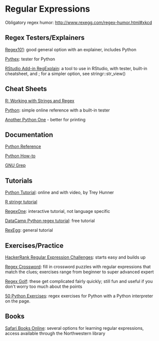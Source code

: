 # Regular Expressions

Obligatory regex humor: http://www.rexegg.com/regex-humor.html#xkcd


## Regex Testers/Explainers

[Regex101](https://regex101.com/): good general option with an explainer, includes Python

[Pythex](https://pythex.org/): tester for Python

[RStudio Add-in RegExplain](https://github.com/gadenbuie/regexplain): a tool to use in RStudio, with tester, built-in cheatsheet, and ; for a simpler option, see stringr::str_view()


## Cheat Sheets

[R: Working with Strings and Regex](https://github.com/rstudio/cheatsheets/raw/master/strings.pdf)

[Python](http://www.pyregex.com/): simple online reference with a built-in tester

[Another Python One](https://www.dataquest.io/blog/large_files/python-regular-expressions-cheat-sheet.pdf) - better for printing

## Documentation

[Python Reference](https://docs.python.org/3/library/re.html?highlight=regular%20expressions)

[Python How-to](https://docs.python.org/3/howto/regex.html#regex-howto)

[GNU Grep](https://www.gnu.org/software/grep/manual/grep.html)


## Tutorials

[Python Tutorial](https://pycon2016.regex.training/): online and with video, by Trey Hunner

[R stringr tutorial](http://r4ds.had.co.nz/strings.html)

[RegexOne](https://regexone.com/): interactive tutorial, not language specific

[DataCamp Python regex tutorial](https://www.datacamp.com/community/tutorials/python-regular-expression-tutorial): free tutorial

[RexEgg](https://www.rexegg.com/): general tutorial

## Exercises/Practice

[HackerRank Regular Expression Challenges](https://www.hackerrank.com/domains/regex/re-introduction): starts easy and builds up

[Regex Crossword](https://regexcrossword.com/): fill in crossword puzzles with regular expressions that match the clues; exercises range from beginner to super advanced expert

[Regex Golf](https://alf.nu/RegexGolf): these get complicated fairly quickly; still fun and useful if you don't worry too much about the points

[50 Python Exercises](https://www.w3resource.com/python-exercises/re/): regex exercises for Python with a Python interpreter on the page.


## Books

[Safari Books Online](https://www-safaribooksonline-com.turing.library.northwestern.edu/search/?query=regular%20expressions): several options for learning regular expressions, access available through the Northwestern library


